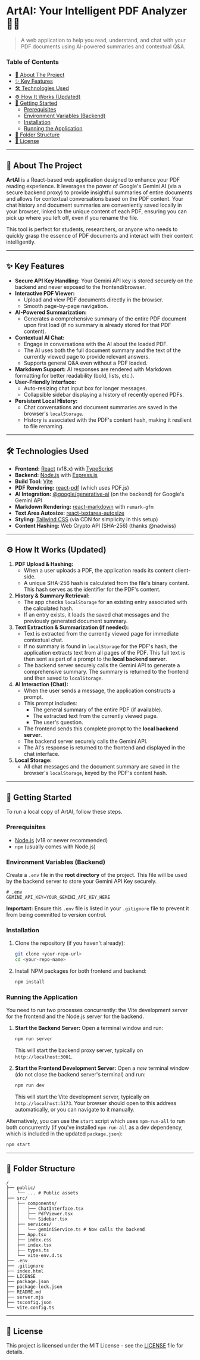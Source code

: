 # ArtAI: Your Intelligent PDF Analyzer 📄🧠

> A web application to help you read, understand, and chat with your PDF documents using AI-powered summaries and contextual Q&A.

### Table of Contents

* [📖 About The Project](#-about-the-project)
* [✨ Key Features](#-key-features)
* [🛠️ Technologies Used](#️-technologies-used)
* [⚙️ How It Works (Updated)](#️-how-it-works-updated)
* [🚀 Getting Started](#-getting-started)
  * [Prerequisites](#prerequisites)
  * [Environment Variables (Backend)](#environment-variables-backend)
  * [Installation](#installation)
  * [Running the Application](#running-the-application)
* [📂 Folder Structure](#-folder-structure)
* [📜 License](#-license)

---

## 📖 About The Project

**ArtAI** is a React-based web application designed to enhance your PDF reading experience. It leverages the power of Google's Gemini AI (via a secure backend proxy) to provide insightful summaries of entire documents and allows for contextual conversations based on the PDF content. Your chat history and document summaries are conveniently saved locally in your browser, linked to the unique content of each PDF, ensuring you can pick up where you left off, even if you rename the file.

This tool is perfect for students, researchers, or anyone who needs to quickly grasp the essence of PDF documents and interact with their content intelligently.

---

## ✨ Key Features

* **Secure API Key Handling:** Your Gemini API key is stored securely on the backend and never exposed to the frontend/browser.
* **Interactive PDF Viewer:**
  * Upload and view PDF documents directly in the browser.
  * Smooth page-by-page navigation.
* **AI-Powered Summarization:**
  * Generates a comprehensive summary of the entire PDF document upon first load (if no summary is already stored for that PDF content).
* **Contextual AI Chat:**
  * Engage in conversations with the AI about the loaded PDF.
  * The AI uses both the full document summary and the text of the currently viewed page to provide relevant answers.
  * Supports general Q&A even without a PDF loaded.
* **Markdown Support:** AI responses are rendered with Markdown formatting for better readability (bold, lists, etc.).
* **User-Friendly Interface:**
  * Auto-resizing chat input box for longer messages.
  * Collapsible sidebar displaying a history of recently opened PDFs.
* **Persistent Local History:**
  * Chat conversations and document summaries are saved in the browser's `localStorage`.
  * History is associated with the PDF's content hash, making it resilient to file renaming.

---

## 🛠️ Technologies Used

* **Frontend:** [React](https://reactjs.org/) (v18.x) with [TypeScript](https://www.typescriptlang.org/)
* **Backend:** [Node.js](https://nodejs.org/) with [Express.js](https://expressjs.com/)
* **Build Tool:** [Vite](https://vitejs.dev/)
* **PDF Rendering:** [react-pdf](https://github.com/wojtekmaj/react-pdf) (which uses PDF.js)
* **AI Integration:** [@google/generative-ai](https://www.npmjs.com/package/@google/generative-ai) (on the backend) for Google's Gemini API
* **Markdown Rendering:** [react-markdown](https://github.com/remarkjs/react-markdown) with `remark-gfm`
* **Text Area Autosize:** [react-textarea-autosize](https://github.com/Andarist/react-textarea-autosize)
* **Styling:** [Tailwind CSS](https://tailwindcss.com/) (via CDN for simplicity in this setup)
* **Content Hashing:** Web Crypto API (SHA-256) (thanks @nadwiss)

---

## ⚙️ How It Works (Updated)

1. **PDF Upload & Hashing:**
   * When a user uploads a PDF, the application reads its content client-side.
   * A unique SHA-256 hash is calculated from the file's binary content. This hash serves as the identifier for the PDF's content.
2. **History & Summary Retrieval:**
   * The app checks `localStorage` for an existing entry associated with the calculated hash.
   * If an entry exists, it loads the saved chat messages and the previously generated document summary.
3. **Text Extraction & Summarization (if needed):**
   * Text is extracted from the currently viewed page for immediate contextual chat.
   * If no summary is found in `localStorage` for the PDF's hash, the application extracts text from all pages of the PDF. This full text is then sent as part of a prompt to the **local backend server**.
   * The backend server securely calls the Gemini API to generate a comprehensive summary. The summary is returned to the frontend and then saved to `localStorage`.
4. **AI Interaction (Chat):**
   * When the user sends a message, the application constructs a prompt.
   * This prompt includes:
     * The general summary of the entire PDF (if available).
     * The extracted text from the currently viewed page.
     * The user's question.
   * The frontend sends this complete prompt to the **local backend server**.
   * The backend server securely calls the Gemini API.
   * The AI's response is returned to the frontend and displayed in the chat interface.
5. **Local Storage:**
   * All chat messages and the document summary are saved in the browser's `localStorage`, keyed by the PDF's content hash.

---

## 🚀 Getting Started

To run a local copy of ArtAI, follow these steps.

### Prerequisites

* [Node.js](https://nodejs.org/en/) (v18 or newer recommended)
* `npm` (usually comes with Node.js)

### Environment Variables (Backend)

Create a `.env` file in the **root directory** of the project. This file will be used by the backend server to store your Gemini API Key securely.

```
# .env
GEMINI_API_KEY=YOUR_GEMINI_API_KEY_HERE
```

**Important:** Ensure this `.env` file is listed in your `.gitignore` file to prevent it from being committed to version control.

### Installation

1. Clone the repository (if you haven't already):
   ```bash
   git clone <your-repo-url>
   cd <your-repo-name>
   ```

2. Install NPM packages for both frontend and backend:
   ```bash
   npm install
   ```

### Running the Application

You need to run two processes concurrently: the Vite development server for the frontend and the Node.js server for the backend.

1.  **Start the Backend Server:**
    Open a terminal window and run:
    ```bash
    npm run server
    ```
    This will start the backend proxy server, typically on `http://localhost:3001`.

2.  **Start the Frontend Development Server:**
    Open a *new* terminal window (do not close the backend server's terminal) and run:
    ```bash
    npm run dev
    ```
    This will start the Vite development server, typically on `http://localhost:5173`. Your browser should open to this address automatically, or you can navigate to it manually.

Alternatively, you can use the `start` script which uses `npm-run-all` to run both concurrently (if you've installed `npm-run-all` as a dev dependency, which is included in the updated `package.json`):
```bash
npm start
```

---

## 📂 Folder Structure

```
/
├── public/
│   └── ... # Public assets
├── src/
│   ├── components/
│   │   ├── ChatInterface.tsx
│   │   ├── PdfViewer.tsx
│   │   └── Sidebar.tsx
│   ├── services/
│   │   └── geminiService.ts # Now calls the backend
│   ├── App.tsx
│   ├── index.css
│   ├── index.tsx
│   ├── types.ts
│   └── vite-env.d.ts
├── .env              
├── .gitignore
├── index.html
├── LICENSE           
├── package.json      
├── package-lock.json
├── README.md        
├── server.mjs        
├── tsconfig.json
└── vite.config.ts
```

---

## 📜 License

This project is licensed under the MIT License - see the [LICENSE](LICENSE.md) file for details.
